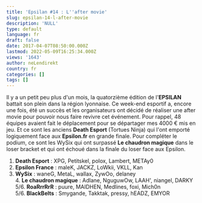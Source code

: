 ```yaml
---
title: 'Epsilan #14 : L''after movie'
slug: epsilan-14-l-after-movie
description: 'NULL'
type: default
language: fr
draft: false
date: 2017-04-07T08:50:00.000Z
lastmod: 2022-05-09T16:25:34.000Z
views: '1643'
author: neLendirekt
country: fr
categories: []
tags: []
---
```

Il y a un petit peu plus d'un mois, la quatorzième édition de l'**EPSILAN** battait son plein dans la région lyonnaise. Ce week-end esportif a, encore une fois, été un succès et les organisateurs ont décidé de réaliser une after movie pour pouvoir nous faire revivre cet événement. Pour rappel, 48 équipes avaient fait le déplacement pour se départager mes 4000 € mis en jeu. Et ce sont les anciens **Death Esport** (Tortues Ninja) qui l'ont emporté logiquement face aux **Epsilon.fr** en grande finale. Pour compléter le podium, ce sont les WySix qui ont surpassé **Le chaudron magique** dans le loser bracket et qui ont échoué dans la finale du loser face aux Epsilon. 

1. **Death Esport** : XPG, Petitskel, polox, Lambert, METAy0  
2. **Epsilon France** : maleK, JACKZ, LoWkii, VKLL, Kan  
3. **WySix** : waneG, MetaL, wallax, ZywOo, delaney  
4\. **Le chaudron magique** : Adlane, NguguwOw, LAAH', niangel, DARKY  
5/6\. **RoaRrrRrR** : puure, MAIDHEN, Medlines, foxi, Mich0n  
5/6\. **BlackBelts** : Smygande, Takktak, pressy, hEADZ, EMYOR
